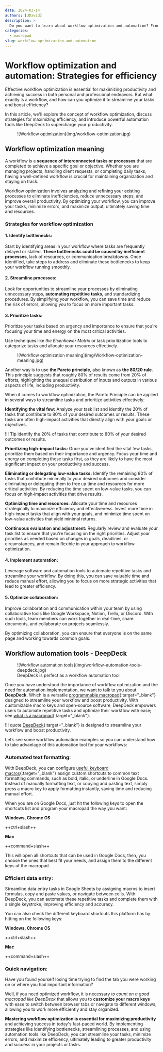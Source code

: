 ```yaml
---
date: 2024-03-14 
authors: [JDavid]
description: >
  Do you want to learn about workflow optimization and automation? Find here all you need to know. As well as workflow automation tools.
categories:
  - macropad
slug: workflow-optimization-and-automation
---
```


# Workflow optimization and automation: Strategies for efficiency

Effective workflow optimization is essential for maximizing productivity and achieving success in both personal and professional endeavors. But what exactly is a workflow, and how can you optimize it to streamline your tasks and boost efficiency?
<!-- more -->
In this article, we'll explore the concept of workflow optimization, discuss strategies for maximizing efficiency, and introduce powerful automation tools like DeepDeck to supercharge your productivity.

<figure markdown="span">
  ![Workflow optimization](img/workflow-optimization.jpg)
</figure>

## **Workflow optimization meaning**

A workflow is a **sequence of interconnected tasks or processes** that are completed to achieve a specific goal or objective. Whether you are managing projects, handling client requests, or completing daily tasks, having a well-defined workflow is crucial for maintaining organization and staying on track.

Workflow optimization involves analyzing and refining your existing processes to eliminate inefficiencies, reduce unnecessary steps, and improve overall productivity. By optimizing your workflow, you can improve your tasks, minimize errors, and maximize output, ultimately saving time and resources.

### **Strategies for workflow optimization**

#### 1. Identify bottlenecks:

Start by identifying areas in your workflow where tasks are frequently delayed or stalled. **These bottlenecks could be caused by inefficient processes**, lack of resources, or communication breakdowns. Once identified, take steps to address and eliminate these bottlenecks to keep your workflow running smoothly.

#### 2. Streamline processes:

Look for opportunities to streamline your processes by eliminating unnecessary steps, **automating repetitive tasks**, and standardizing procedures. By simplifying your workflow, you can save time and reduce the risk of errors, allowing you to focus on more important tasks.

#### 3. Prioritize tasks:

Prioritize your tasks based on urgency and importance to ensure that you're focusing your time and energy on the most critical activities. 

Use techniques like *the Eisenhower Matrix* or task prioritization tools to categorize tasks and allocate your resources effectively.

<figure markdown="span">
  ![Workflow optimization meaning](img/Workflow-optimization-meaning.jpg)
</figure>

Another way is to use **the Pareto principle**, also known as **the 80/20 rule**. This principle suggests that roughly 80% of results come from 20% of efforts, highlighting the unequal distribution of inputs and outputs in various aspects of life, including productivity.

When it comes to workflow optimization, the Pareto Principle can be applied in several ways to streamline tasks and prioritize activities effectively:

**Identifying the vital few:** Analyze your task list and identify the 20% of tasks that contribute to 80% of your desired outcomes or results. These tasks are often high-impact activities that directly align with your goals or objectives.

!!! Tip 
    Identify the 20% of tasks that contribute to 80% of your desired outcomes or results.

**Prioritizing high-impact tasks:** Once you've identified the vital few tasks, prioritize them based on their importance and urgency. Focus your time and energy on completing these tasks first, as they are likely to have the most significant impact on your productivity and success.

**Eliminating or delegating low-value tasks:** Identify the remaining 80% of tasks that contribute minimally to your desired outcomes and consider eliminating or delegating them to free up time and resources for more critical activities. By reducing the time spent on low-value tasks, you can focus on high-impact activities that drive results.

**Optimizing time and resources:** Allocate your time and resources strategically to maximize efficiency and effectiveness. Invest more time in high-impact tasks that align with your goals, and minimize time spent on low-value activities that yield minimal returns.

**Continuous evaluation and adjustment:** Regularly review and evaluate your task list to ensure that you're focusing on the right priorities. Adjust your priorities as needed based on changes in goals, deadlines, or circumstances, and remain flexible in your approach to workflow optimization.

#### 4. Implement automation:

Leverage software and automation tools to automate repetitive tasks and streamline your workflow. By doing this, you can save valuable time and reduce manual effort, allowing you to focus on more strategic activities that lead to greater efficiency.

#### 5. Optimize collaboration:

Improve collaboration and communication within your team by using collaborative tools like Google Workspace, Notion, Trello, or Discord. With such tools, team members can work together in real-time, share documents, and collaborate on projects seamlessly. 

By optimizing collaboration, you can ensure that everyone is on the same page and working towards common goals.

## **Workflow automation tools - DeepDeck**

<figure markdown="span">
  ![Workflow automation tools](img/workflow-automation-tools-deepdeck.jpg)
  <figcaption>DeepDeck is perfect as a workflow automation tool</figcaption>
</figure>

Once you have understood the importance of workflow optimization and the need for automation implementation, we want to talk to you about **DeepDeck**. Which is a versatile [programmable macropad](https://deepdeck.co/){:target="_blank"} designed to streamline your workflow and boost productivity. With customizable macro keys and open-source software, DeepDeck empowers users to automate repetitive tasks and optimize their workflow with ease; see [what is a macropad](https://deepdeck.co/blog/macropad-definition/){:target="_blank"}.

!!! quote 
    [DeepDeck](https://deepdeck.co/){:target="_blank"} is designed to streamline your workflow and boost productivity.


Let’s see some workflow automation examples so you can understand how to take advantage of this automation tool for your workflows:

### **Automated text formatting:**

With DeepDeck, you can configure [useful keyboard macros](https://deepdeck.co/blog/useful-keyboard-macros/){:target="_blank"} assign custom shortcuts to common text formatting commands, such as bold, italic, or underline in Google Docs. Instead of manually formatting text, or copying and pasting text, simply press a macro key to apply formatting instantly, saving time and reducing manual effort.

When you are on Google Docs, just hit the following keys to open the shortcuts list and program your macropad the way you want:

**Windows, Chrome OS**

++ctrl+slash++


**Mac**

++command+slash++

This will open all shortcuts that can be used in Google Docs, then, you choose the ones that best fit your needs, and assign them to the different keys of the macropad.

### **Efficient data entry:**

Streamline data entry tasks in Google Sheets by assigning macros to insert formulas, copy and paste values, or navigate between cells. With DeepDeck, you can automate these repetitive tasks and complete them with a single keystroke, improving efficiency and accuracy.

You can also check the different keyboard shortcuts this platform has by hitting on the following keys:

**Windows, Chrome OS**

++ctrl+slash++


**Mac**

++command+slash++

### **Quick navigation:**

Have you found yourself losing time trying to find the tab you were working on or where you had important information?

Well, if you need optimized workflow, it is necessary *to count on a good macropad like DeepDeck* that allows you to **customize your macro keys** with ease to switch between browser tabs or navigate to different windows, allowing you to work more efficiently and stay organized.

**Mastering workflow optimization is essential for maximizing productivity** and achieving success in today's fast-paced world. By implementing strategies like identifying bottlenecks, streamlining processes, and using automation tools like DeepDeck, you can streamline your tasks, minimize errors, and maximize efficiency, ultimately leading to greater productivity and success in your projects or tasks.